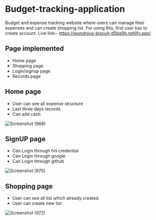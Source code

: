 # Budget-tracking-application
Budget and expense tracking website where users can manage their expenses and can create shopping list.
For using this, first user has to create account.
Live link:- https://wondrous-biscuit-d5ba9b.netlify.app/
## Page implemented

- Home page
- Shopping page
- Login/signup page
- Records page

## Home page
- User can see all expense structure
- Last three days records
- Can add cash

![Screenshot (968)](https://user-images.githubusercontent.com/60172576/218246842-2bc96a79-86d2-4d3a-bba3-bbd659d1e1aa.png)


## SignUP page
- Can Login through his credential
- Can Login through google
- Can Login through github

![Screenshot (970)](https://user-images.githubusercontent.com/60172576/218247707-5dab5028-8625-486e-b1bb-efe257262d18.png)

## Shopping page
- User can see all list which already created.
- User can create new list

![Screenshot (972)](https://user-images.githubusercontent.com/60172576/218247802-8e57295b-5b3f-48d4-958c-2d3c2548ef4f.png)





